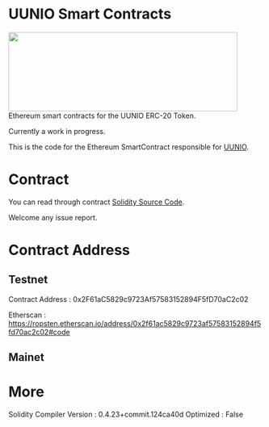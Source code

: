 # UUNIO Smart Contracts
<img src = "https://github.com/uunio/UUNIOSmartContract/blob/master/uunio.png" height='157' width='453'>
Ethereum smart contracts for the UUNIO ERC-20 Token.

Currently a work in progress.

This is the code for the Ethereum SmartContract responsible for [UUNIO](https://uun.io).

# Contract
You can read through contract [Solidity Source Code](https://github.com/uunio/UUNIOSmartContract/blob/master/UUNIOToken.sol).

Welcome any issue report.
 
# Contract Address
## Testnet
Contract Address : 0x2F61aC5829c9723Af57583152894F5fD70aC2c02

Etherscan : https://ropsten.etherscan.io/address/0x2f61ac5829c9723af57583152894f5fd70ac2c02#code

## Mainet


# More
Solidity Compiler Version : 0.4.23+commit.124ca40d
Optimized : False





